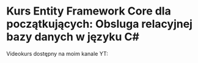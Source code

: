 # Kurs Entity Framework Core dla początkujących: Obsluga relacyjnej bazy danych w języku C#
Videokurs dostępny na moim kanale YT: 
